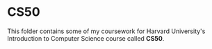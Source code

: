 # CS50

This folder contains some of my coursework for Harvard University's Introduction to Computer Science course called <b>CS50</b>.
